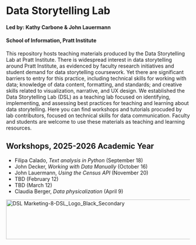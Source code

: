 # Data Storytelling Lab

#### Led by: Kathy Carbone & John Lauermann 
#### School of Information, Pratt Institute

This repository hosts teaching materials produced by the Data Storytelling Lab at Pratt Institute. There is widespread interest in data storytelling around Pratt Institute, as evidenced by faculty research initiatives and student demand for data storytelling coursework. Yet there are significant barriers to entry for this practice, including technical skills for working with data; knowledge of data content, formatting, and standards; and creative skills related to visualization, narrative, and UX design. We established the Data Storytelling Lab (DSL) as a teaching lab focused on identifying, implementing, and assessing best practices for teaching and learning about data storytelling. Here you can find workshops and tutorials procuded by lab contributors, focused on technical skills for data communication. Faculty and students are welcome to use these materials as teaching and learning resources. 


## Workshops, 2025-2026 Academic Year
- Filipa Calado, _Text analysis in Python_ (September 18)
- John Decker, _Working with Data Manually_ (October 16)
- John Lauermann, _Using the Census API_ (November 20)
- TBD (February 12)
- TBD (March 12) 
- Claudia Berger, _Data physicalization_ (April 9)








<img width="540" height="109" align="right" alt="DSL Marketing-8-DSL_Logo_Black_Secondary" src="https://github.com/user-attachments/assets/5ffcf0fa-6bd2-43fa-852c-d95b0198fbf9" />


